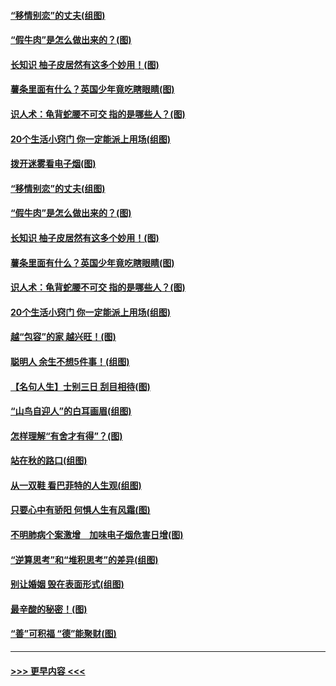 #### [“移情别恋”的丈夫(组图)](../pages/p8/907644.md?t=09180522) 
#### [“假牛肉”是怎么做出来的？(图)](../pages/p8/907668.md?t=09180522) 
#### [长知识 柚子皮居然有这多个妙用！(图)](../pages/p8/907425.md?t=09180522) 
#### [薯条里面有什么？英国少年竟吃瞎眼睛(图)](../pages/p8/907381.md?t=09180522) 
#### [识人术：龟背蛇腰不可交 指的是哪些人？(图)](../pages/p8/907503.md?t=09180522) 
#### [20个生活小窍门 你一定能派上用场(组图)](../pages/p8/907510.md?t=09180522) 
#### [拨开迷雾看电子烟(图)](../pages/p8/907427.md?t=09180522) 
#### [“移情别恋”的丈夫(组图)](../pages/p8/907644.md?t=09180522) 
#### [“假牛肉”是怎么做出来的？(图)](../pages/p8/907668.md?t=09180522) 
#### [长知识 柚子皮居然有这多个妙用！(图)](../pages/p8/907425.md?t=09180522) 
#### [薯条里面有什么？英国少年竟吃瞎眼睛(图)](../pages/p8/907381.md?t=09180522) 
#### [识人术：龟背蛇腰不可交 指的是哪些人？(图)](../pages/p8/907503.md?t=09180522) 
#### [20个生活小窍门 你一定能派上用场(组图)](../pages/p8/907510.md?t=09180522) 
#### [越“包容”的家 越兴旺！(图)](../pages/p8/907328.md?t=09180522) 
#### [聪明人 余生不想5件事！(组图)](../pages/p8/907364.md?t=09180522) 
#### [【名句人生】士别三日 刮目相待(图)](../pages/p8/906988.md?t=09180522) 
#### [“山鸟自迎人”的白耳画眉(组图)](../pages/p8/907332.md?t=09180522) 
#### [怎样理解“有舍才有得”？(图)](../pages/p8/906872.md?t=09180522) 
#### [站在秋的路口(组图)](../pages/p8/906914.md?t=09180522) 
#### [从一双鞋 看巴菲特的人生观(组图)](../pages/p8/907311.md?t=09180522) 
#### [只要心中有骄阳 何惧人生有风霜(图)](../pages/p8/907320.md?t=09180522) 
#### [不明肺病个案激增　加味电子烟危害日增(图)](../pages/p8/907307.md?t=09180522) 
#### [“逆算思考”和“堆积思考”的差异(组图)](../pages/p8/907229.md?t=09180522) 
#### [别让婚姻 毁在表面形式(组图)](../pages/p8/907118.md?t=09180522) 
#### [最辛酸的秘密！(图)](../pages/p8/906327.md?t=09180522) 
#### [“善”可积福 “德”能聚财(图)](../pages/p8/906906.md?t=09180522) 

----
#### [ >>> 更早内容 <<< ](../indexes/p8-earlier.md)
